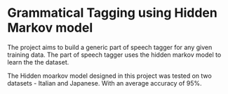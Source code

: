 # Grammatical Tagging using Hidden Markov model 

The project aims to build a generic part of speech tagger for any given training data. The part of speech tagger uses the hidden markov model to learn the the dataset.

The Hidden moarkov model designed in this project was tested on two datasets - Italian and Japanese. With an average accuracy of 95%. 
